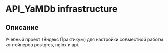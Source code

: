 # API_YaMDb infrastructure
## Описание
Учебный проект (Яндекс Практикум) для настройки совместной работы контейнеров postgres, nginx и api.